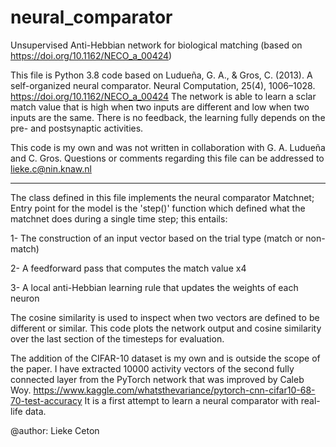 # neural_comparator
Unsupervised Anti-Hebbian network for biological matching (based on https://doi.org/10.1162/NECO_a_00424)

This file is Python 3.8 code based on Ludueña, G. A., & Gros, C. (2013). 
A self-organized neural comparator. Neural Computation, 25(4), 1006–1028. 
https://doi.org/10.1162/NECO_a_00424
The network is able to learn a sclar match value that is high when two inputs are different and low when two inputs are the same.
There is no feedback, the learning fully depends on the pre- and postsynaptic activities.

This code is my own and was not written in collaboration with G. A. Ludueña and C. Gros.
Questions or comments regarding this file can be addressed to lieke.c@nin.knaw.nl

-------------------
The class defined in this file implements the neural comparator Matchnet;
Entry point for the model is the 'step()' function which defined what the matchnet
does during a single time step; this entails: 

1-  The construction of an input vector based on the trial type (match or non-match) 

2-  A feedforward pass that computes the match value x4

3-  A local anti-Hebbian learning rule that updates the weights of each neuron

The cosine similarity is used to inspect when two vectors are defined to be different or similar.
This code plots the network output and cosine similarity over the last section of the timesteps for evaluation.

The addition of the CIFAR-10 dataset is my own and is outside the scope of the paper.
I have extracted 10000 activity vectors of the second fully connected layer from the PyTorch
network that was improved by Caleb Woy. 
https://www.kaggle.com/whatsthevariance/pytorch-cnn-cifar10-68-70-test-accuracy
It is a first attempt to learn a neural comparator with real-life data.

@author: Lieke Ceton
